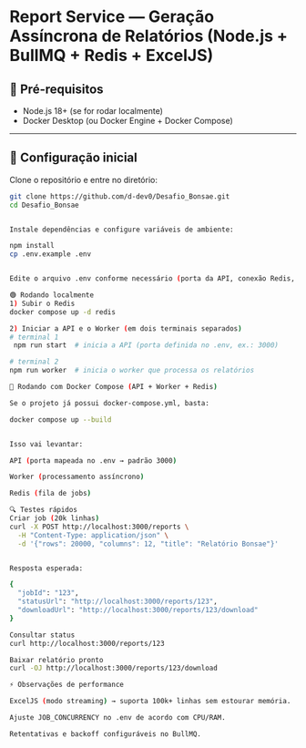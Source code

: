 # Report Service — Geração Assíncrona de Relatórios (Node.js + BullMQ + Redis + ExcelJS)

## 🚀 Pré-requisitos
- Node.js 18+ (se for rodar localmente)
- Docker Desktop (ou Docker Engine + Docker Compose)

---

## 🔧 Configuração inicial

Clone o repositório e entre no diretório:

```bash
git clone https://github.com/d-dev0/Desafio_Bonsae.git
cd Desafio_Bonsae


Instale dependências e configure variáveis de ambiente:

npm install
cp .env.example .env


Edite o arquivo .env conforme necessário (porta da API, conexão Redis, concorrência de jobs etc.).

🟢 Rodando localmente
1) Subir o Redis
docker compose up -d redis

2) Iniciar a API e o Worker (em dois terminais separados)
# terminal 1
 npm run start  # inicia a API (porta definida no .env, ex.: 3000)

# terminal 2
npm run worker  # inicia o worker que processa os relatórios

🐳 Rodando com Docker Compose (API + Worker + Redis)

Se o projeto já possui docker-compose.yml, basta:

docker compose up --build


Isso vai levantar:

API (porta mapeada no .env → padrão 3000)

Worker (processamento assíncrono)

Redis (fila de jobs)

🔍 Testes rápidos
Criar job (20k linhas)
curl -X POST http://localhost:3000/reports \
  -H "Content-Type: application/json" \
  -d '{"rows": 20000, "columns": 12, "title": "Relatório Bonsae"}'


Resposta esperada:

{
  "jobId": "123",
  "statusUrl": "http://localhost:3000/reports/123",
  "downloadUrl": "http://localhost:3000/reports/123/download"
}

Consultar status
curl http://localhost:3000/reports/123

Baixar relatório pronto
curl -OJ http://localhost:3000/reports/123/download

⚡ Observações de performance

ExcelJS (modo streaming) → suporta 100k+ linhas sem estourar memória.

Ajuste JOB_CONCURRENCY no .env de acordo com CPU/RAM.

Retentativas e backoff configuráveis no BullMQ.